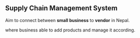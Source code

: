 ## Supply Chain Management System

Aim to connect between __small business__ to __vendor__ in Nepal.

where business able to add products and manage it according.
